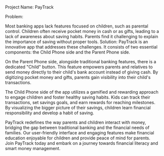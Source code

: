 Project Name: PayTrack

Problem:

Most banking apps lack features focused on children, such as parental control.
Children often receive pocket money in cash or as gifts, leading to a lack of awareness about saving habits. Parents find it challenging to explain the importance of saving without proper tools.
Solution:
PayTrack is an innovative app that addresses these challenges. It consists of two essential components: the Child Phone side and the Parent Phone side.

On the Parent Phone side, alongside traditional banking features, there is a dedicated "Child" button. This feature empowers parents and relatives to send money directly to their child's bank account instead of giving cash. By digitizing pocket money and gifts, parents gain visibility into their child's transactions.

The Child Phone side of the app utilizes a gamified and rewarding approach to engage children and foster healthy saving habits. Kids can track their transactions, set savings goals, and earn rewards for reaching milestones. By visualizing the bigger picture of their savings, children learn financial responsibility and develop a habit of saving.

PayTrack redefines the way parents and children interact with money, bridging the gap between traditional banking and the financial needs of families. Our user-friendly interface and engaging features make financial education enjoyable for children and provide peace of mind for parents. Join PayTrack today and embark on a journey towards financial literacy and smart money management.
